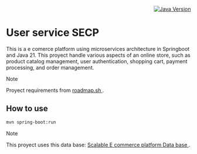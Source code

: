 
<div align=right>
  
[![Java Version](https://img.shields.io/badge/Java-21%2B-orange)](https://www.oracle.com/java/technologies/javase/jdk21-archive-downloads.html)
</div>

# User service SECP
This is a e comerce platform using microservices architecture in Springboot and Java 21. This proyect handle various aspects of an online store, such as product catalog management, user authentication, 
shopping cart, payment processing, and order management.

> [!NOTE]
> Proyect requirements from <a href="https://roadmap.sh/projects/scalable-ecommerce-platform"> roadmap.sh </a>.

## How to use 

```bash 
mvn spring-boot:run
```

> [!NOTE]
> This proyect uses this data base:  <a href="#"> Scalable E commerce platform Data base </a>.
